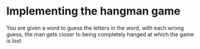 # Implementing the hangman game 
You are given a word to guess the letters in the word, with each wrong guess, the man gets closer to being completely hanged at which the game is lost
